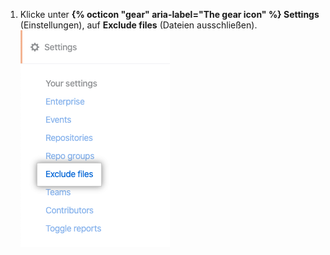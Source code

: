 1. Klicke unter **{% octicon "gear" aria-label="The gear icon" %} Settings** (Einstellungen), auf **Exclude files** (Dateien ausschließen). ![Registerkarte „Exclude Files" (Dateien ausschließen)](/assets/images/help/insights/exclude-files-tab.png)
